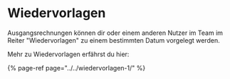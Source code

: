 # Wiedervorlagen

  
Ausgangsrechnungen können dir oder einem anderen Nutzer im Team im Reiter "Wiedervorlagen" zu einem bestimmten Datum vorgelegt werden.‌

Mehr zu Wiedervorlagen erfährst du hier:

{% page-ref page="../../wiedervorlagen-1/" %}





  


